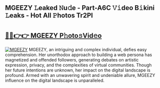## MGEEZY 𝙻eaked 𝙽u𝚍e - Part-A6C 𝚅𝚒deo B𝚒kini 𝙻eaks - Hot All 𝙿hotos Tr2PI

# <h2><a href="http://ld7plwo.urlbe.top/?page=MGEEZY">🔗🔗👉👉 MGEEZY P𝚑oto𝚜Vid𝚎o</a></h2>

[![MGEEZY](https://i.imgur.com/eBuTRDB.gif)](http://ld7plwo.urlbe.top/?page=MGEEZY)
MGEEZY, an intriguing and complex individual, defies easy comprehension. Her unorthodox approach to building a web persona has magnetized and offended followers, generating debates on artistic expression, privacy, and the complexities of virtual communities. Though her future intentions are unknown, her impact on the digital landscape is profound. Armed with an unwavering spirit and undeniable allure, MGEEZY influence on the digital landscape is unparalleled.
